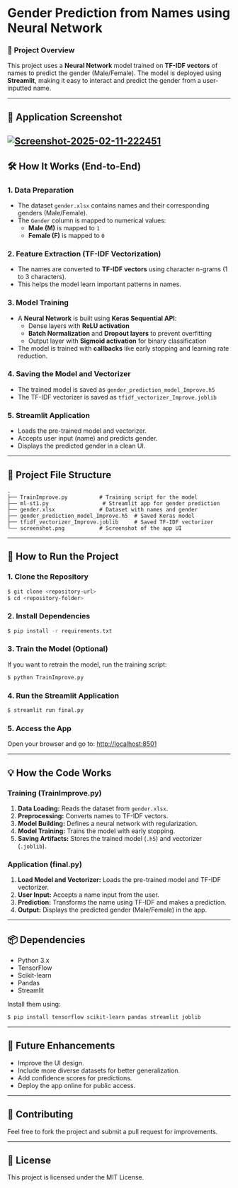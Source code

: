 <html>

# Gender Prediction from Names using Neural Network

### 🚀 **Project Overview**
This project uses a **Neural Network** model trained on **TF-IDF vectors** of names to predict the gender (Male/Female). The model is deployed using **Streamlit**, making it easy to interact and predict the gender from a user-inputted name.

---

## 📸 **Application Screenshot**
<a href="https://www.imghippo.com/i/RfRF9586AY.png"><img src="https://www.imghippo.com/i/RfRF9586AY.png" alt="Screenshot-2025-02-11-222451" border="0" /></a>
---

## 🛠 **How It Works (End-to-End)**

### 1. **Data Preparation**
   - The dataset `gender.xlsx` contains names and their corresponding genders (Male/Female).
   - The `Gender` column is mapped to numerical values:
     - **Male (M)** is mapped to `1`
     - **Female (F)** is mapped to `0`

### 2. **Feature Extraction (TF-IDF Vectorization)**
   - The names are converted to **TF-IDF vectors** using character n-grams (1 to 3 characters).
   - This helps the model learn important patterns in names.

### 3. **Model Training**
   - A **Neural Network** is built using **Keras Sequential API**:
     - Dense layers with **ReLU activation**
     - **Batch Normalization** and **Dropout layers** to prevent overfitting
     - Output layer with **Sigmoid activation** for binary classification
   - The model is trained with **callbacks** like early stopping and learning rate reduction.

### 4. **Saving the Model and Vectorizer**
   - The trained model is saved as `gender_prediction_model_Improve.h5`
   - The TF-IDF vectorizer is saved as `tfidf_vectorizer_Improve.joblib`

### 5. **Streamlit Application**
   - Loads the pre-trained model and vectorizer.
   - Accepts user input (name) and predicts gender.
   - Displays the predicted gender in a clean UI.

---

## 📝 **Project File Structure**
```
.
├── TrainImprove.py          # Training script for the model
├── ml-st1.py                 # Streamlit app for gender prediction
├── gender.xlsx              # Dataset with names and gender
├── gender_prediction_model_Improve.h5  # Saved Keras model
├── tfidf_vectorizer_Improve.joblib     # Saved TF-IDF vectorizer
└── screenshot.png           # Screenshot of the app UI
```

---

## 🚀 **How to Run the Project**

### 1. **Clone the Repository**
```bash
$ git clone <repository-url>
$ cd <repository-folder>
```

### 2. **Install Dependencies**
```bash
$ pip install -r requirements.txt
```

### 3. **Train the Model (Optional)**
If you want to retrain the model, run the training script:
```bash
$ python TrainImprove.py
```

### 4. **Run the Streamlit Application**
```bash
$ streamlit run final.py
```

### 5. **Access the App**
Open your browser and go to: [http://localhost:8501](http://localhost:8501)

---

## 💡 **How the Code Works**

### **Training (TrainImprove.py)**
1. **Data Loading:** Reads the dataset from `gender.xlsx`.
2. **Preprocessing:** Converts names to TF-IDF vectors.
3. **Model Building:** Defines a neural network with regularization.
4. **Model Training:** Trains the model with early stopping.
5. **Saving Artifacts:** Stores the trained model (`.h5`) and vectorizer (`.joblib`).

### **Application (final.py)**
1. **Load Model and Vectorizer:** Loads the pre-trained model and TF-IDF vectorizer.
2. **User Input:** Accepts a name input from the user.
3. **Prediction:** Transforms the name using TF-IDF and makes a prediction.
4. **Output:** Displays the predicted gender (Male/Female) in the app.

---

## 📦 **Dependencies**
- Python 3.x
- TensorFlow
- Scikit-learn
- Pandas
- Streamlit

Install them using:
```bash
$ pip install tensorflow scikit-learn pandas streamlit joblib
```

---

## 🎨 **Future Enhancements**
- Improve the UI design.
- Include more diverse datasets for better generalization.
- Add confidence scores for predictions.
- Deploy the app online for public access.

---

## 🤝 **Contributing**
Feel free to fork the project and submit a pull request for improvements.

---

## 📜 **License**
This project is licensed under the MIT License.




</html>
